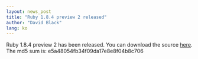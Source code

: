 ```yaml
---
layout: news_post
title: "Ruby 1.8.4 preview 2 released"
author: "David Black"
lang: ko
---
```


Ruby 1.8.4 preview 2 has been released. You can download the source
[here][1]. The md5 sum is: e5a48054fb34f09da17e8e8f04b8c706



[1]: ftp://ftp.ruby-lang.org/pub/ruby/1.8/ruby-1.8.4-preview2.tar.gz
